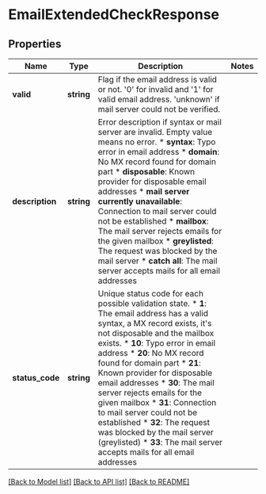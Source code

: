 # EmailExtendedCheckResponse

## Properties
Name | Type | Description | Notes
------------ | ------------- | ------------- | -------------
**valid** | **string** | Flag if the email address is valid or not. &#39;0&#39; for invalid and &#39;1&#39; for valid email address. &#39;unknown&#39; if mail server could not be verified. | 
**description** | **string** | Error description if syntax or mail server are invalid. Empty value means no error.  * **syntax**: Typo error in email address  * **domain**: No MX record found for domain part  * **disposable**: Known provider for disposable email addresses  * **mail server currently unavailable**: Connection to mail server could not be established  * **mailbox**: The mail server rejects emails for the given mailbox  * **greylisted**: The request was blocked by the mail server  * **catch all**: The mail server accepts mails for all email addresses | 
**status_code** | **string** | Unique status code for each possible validation state.  * **1**: The email address has a valid syntax, a MX record exists, it&#39;s not disposable and the mailbox exists.  * **10**: Typo error in email address  * **20**: No MX record found for domain part  * **21**: Known provider for disposable email addresses  * **30**: The mail server rejects emails for the given mailbox  * **31**: Connection to mail server could not be established  * **32**: The request was blocked by the mail server (greylisted)  * **33**: The mail server accepts mails for all email addresses | 

[[Back to Model list]](../README.md#documentation-for-models) [[Back to API list]](../README.md#documentation-for-api-endpoints) [[Back to README]](../README.md)


